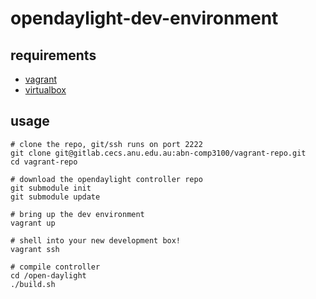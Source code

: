 # opendaylight-dev-environment
## requirements
 + [vagrant](https://www.vagrantup.com/downloads.html)
 + [virtualbox](https://www.virtualbox.org/wiki/Downloads)

## usage
```
# clone the repo, git/ssh runs on port 2222
git clone git@gitlab.cecs.anu.edu.au:abn-comp3100/vagrant-repo.git
cd vagrant-repo

# download the opendaylight controller repo
git submodule init
git submodule update

# bring up the dev environment
vagrant up

# shell into your new development box!
vagrant ssh

# compile controller
cd /open-daylight
./build.sh
```

